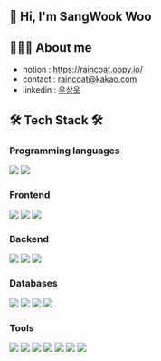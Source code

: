 ## 👋  Hi, I'm SangWook Woo 

## 👩🏻‍💻 About me
- notion : https://raincoat.oopy.io/
- contact : raincoat@kakao.com
- linkedin : [우상욱](https://www.linkedin.com/in/%EC%83%81%EC%9A%B1-%EC%9A%B0-706a2a248/)
  
## 🛠 Tech Stack 🛠 
###  Programming languages
<img src="https://img.shields.io/badge/JavaScript-F7DF1E.svg?style=for-the-badge&logo=JavaScript&logoColor=black"> <img src="https://img.shields.io/badge/typescript-%23007ACC.svg?style=for-the-badge&logo=typescript&logoColor=white">




### Frontend
<img src="https://img.shields.io/badge/Vue.js-4FC08D.svg?style=for-the-badge&logo=vuedotjs&logoColor=white" > <img src="https://img.shields.io/badge/Vite-646CFF.svg?style=for-the-badge&logo=Vite&logoColor=white">  <img src="https://img.shields.io/badge/React-61DAFB.svg?style=for-the-badge&logo=React&logoColor=black"> 



### Backend 
<img src="https://img.shields.io/badge/NestJS-E0234E.svg?style=for-the-badge&logo=NestJS&logoColor=white"> <img src="https://img.shields.io/badge/Express-000000.svg?style=for-the-badge&logo=Express&logoColor=white"> <img src="https://img.shields.io/badge/Node.js-339933.svg?style=for-the-badge&logo=nodedotjs&logoColor=white">


###  Databases
<img src="https://img.shields.io/badge/PostgreSQL-4169E1.svg?style=for-the-badge&logo=PostgreSQL&logoColor=white"> <img src="https://img.shields.io/badge/MySQL-4479A1.svg?style=for-the-badge&logo=MySQL&logoColor=white"> <img src="https://img.shields.io/badge/Microsoft%20SQL%20Server-CC2927.svg?style=for-the-badge&logo=Microsoft-SQL-Server&logoColor=white"> <img src="https://img.shields.io/badge/Supabase-3FCF8E.svg?style=for-the-badge&logo=Supabase&logoColor=white">



###  Tools
<img src="https://img.shields.io/badge/Jira-0052CC.svg?style=for-the-badge&logo=Jira&logoColor=white"> <img src="https://img.shields.io/badge/Confluence-172B4D.svg?style=for-the-badge&logo=Confluence&logoColor=white"> <img src="https://img.shields.io/badge/Slack-4A154B.svg?style=for-the-badge&logo=Slack&logoColor=white"> <img src="https://img.shields.io/badge/GitHub-181717.svg?style=for-the-badge&logo=GitHub&logoColor=white"> <img src="https://img.shields.io/badge/Bitbucket-0052CC.svg?style=for-the-badge&logo=Bitbucket&logoColor=white"> <img src="https://img.shields.io/badge/Notion-000000.svg?style=for-the-badge&logo=Notion&logoColor=white"> <img src="https://img.shields.io/badge/Git-F05032.svg?style=for-the-badge&logo=Git&logoColor=white">
